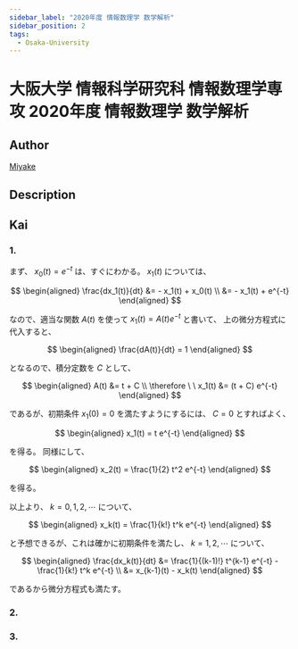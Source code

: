 ```yaml
---
sidebar_label: "2020年度 情報数理学 数学解析"
sidebar_position: 2
tags:
  - Osaka-University
---
```

# 大阪大学 情報科学研究科 情報数理学専攻 2020年度 情報数理学 数学解析

## **Author**
[Miyake](https://miyake.github.io/exams/index.html)

## **Description**

## **Kai**
### 1.
まず、 $x_0(t) = e^{-t}$ は、すぐにわかる。
$x_1(t)$ については、

$$
\begin{aligned}
\frac{dx_1(t)}{dt}
&= - x_1(t) + x_0(t) \\
&= - x_1(t) + e^{-t}
\end{aligned}
$$

なので、適当な関数 $A(t)$ を使って $x_1(t) = A(t) e^{-t}$ と書いて、
上の微分方程式に代入すると、

$$
\begin{aligned}
\frac{dA(t)}{dt} = 1
\end{aligned}
$$

となるので、積分定数を $C$ として、

$$
\begin{aligned}
A(t) &= t + C
\\
\therefore \ \  x_1(t) &= (t + C) e^{-t}
\end{aligned}
$$

であるが、初期条件 $x_1(0)=0$ を満たすようにするには、 $C=0$ とすればよく、

$$
\begin{aligned}
x_1(t) = t e^{-t}
\end{aligned}
$$

を得る。
同様にして、

$$
\begin{aligned}
x_2(t) = \frac{1}{2} t^2 e^{-t}
\end{aligned}
$$

を得る。

以上より、 $k=0,1,2,\cdots$ について、

$$
\begin{aligned}
x_k(t) = \frac{1}{k!} t^k e^{-t}
\end{aligned}
$$

と予想できるが、これは確かに初期条件を満たし、
$k=1,2,\cdots$ について、

$$
\begin{aligned}
\frac{dx_k(t)}{dt}
&= \frac{1}{(k-1)!} t^{k-1} e^{-t} - \frac{1}{k!} t^k e^{-t}
\\
&= x_{k-1}(t) - x_k(t)
\end{aligned}
$$

であるから微分方程式も満たす。

### 2.

### 3.